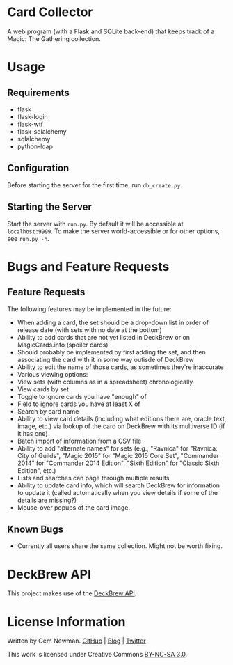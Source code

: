 Card Collector
==============

A web program (with a Flask and SQLite back-end) that keeps track of a Magic: The Gathering collection.

Usage
=====

Requirements
------------

* flask
* flask-login
* flask-wtf
* flask-sqlalchemy
* sqlalchemy
* python-ldap

Configuration
-------------

Before starting the server for the first time, run `db_create.py`.

Starting the Server
-------------------

Start the server with `run.py`. By default it will be accessible at `localhost:9999`. To make the server world-accessible or for other options, see `run.py -h`.

Bugs and Feature Requests
=========================

Feature Requests
----------------

The following features may be implemented in the future:

* When adding a card, the set should be a drop-down list in order of release date (with sets with no date at the bottom)
* Ability to add cards that are not yet listed in DeckBrew or on MagicCards.info (spoiler cards)
 * Should probably be implemented by first adding the set, and then associating the card with it in some way outisde of DeckBrew
 * Ability to edit the name of those cards, as sometimes they're inaccurate
* Various viewing options:
 * View sets (with columns as in a spreadsheet) chronologically
 * View cards by set
 * Toggle to ignore cards you have "enough" of
 * Field to ignore cards you have at least X of
* Search by card name
* Ability to view card details (including what editions there are, oracle text, image, etc.) via lookup of the card on DeckBrew with its multiverse ID (if it has one)
* Batch import of information from a CSV file
* Ability to add "alternate names" for sets (e.g., "Ravnica" for "Ravnica: City of Guilds", "Magic 2015" for "Magic 2015 Core Set", "Commander 2014" for "Commander 2014 Edition", "Sixth Edition" for "Classic Sixth Edition", etc.)
* Lists and searches can page through multiple results
* Ability to update card info, which will search DeckBrew for information to update it (called automatically when you view details if some of the details are missing?)
* Mouse-over popups of the card image.

Known Bugs
----------

* Currently all users share the same collection. Might not be worth fixing.

DeckBrew API
============

This project makes use of the [DeckBrew API](http://deckbrew.com/api/).

License Information
===================

Written by Gem Newman. [GitHub](https://github.com/spurll/) | [Blog](http://www.startleddisbelief.com) | [Twitter](https://twitter.com/spurll)

This work is licensed under Creative Commons [BY-NC-SA 3.0](https://creativecommons.org/licenses/by-nc-sa/3.0/).
